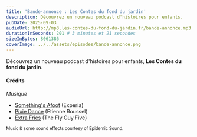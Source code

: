 ```yaml
---
title: 'Bande-annonce : Les Contes du fond du jardin'
description: Découvrez un nouveau podcast d'histoires pour enfants.
pubDate: 2025-09-03
audioUrl: http://mp3.les-contes-du-fond-du-jardin.fr/bande-annonce.mp3
durationInSeconds: 201 # 3 minutes et 21 secondes
sizeInBytes: 8061386
coverImage: ../../assets/episodes/bande-annonce.png
---
```


Découvrez un nouveau podcast d'histoires pour enfants, **Les Contes du fond du jardin**.

#### Crédits

_Musique_

- [Something's Afoot](https://www.epidemicsound.com/track/bbpPugAl1s/) (Experia)
- [Pixie Dance](https://www.epidemicsound.com/track/plqECaPX4T/) (Etienne Roussel)
- [Extra Fries](https://www.epidemicsound.com/track/LFmOjKTPLo/) (The Fly Guy Five)

<small>Music & some sound effects courtesy of Epidemic Sound.</small>
